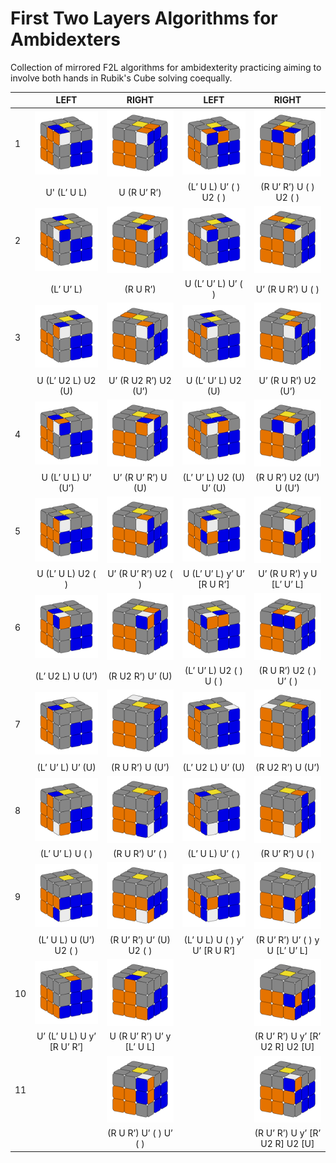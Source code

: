# First Two Layers Algorithms for Ambidexters 

Collection of mirrored F2L algorithms for ambidexterity practicing aiming to involve both hands in Rubik's Cube solving coequally.

|    | LEFT                       | RIGHT                     | LEFT                          | RIGHT                           |
|:---|:--------------------------:|:-------------------------:|:-----------------------------:|:-------------------------------:|
| 1  | ![1_left]                  | ![1_right]                | ![2_left]                     | ![2_right]                      |
|    | U' (L’ U L)                | U (R U’ R’)               | (L’ U L) U’ ( ) U2 ( )        | (R U’ R’) U ( ) U2 ( )          |
| 2  | ![3_left]                  | ![3_right]                | ![4_left]                     | ![4_right]                      |
|    | (L’ U’ L)                  | (R U R’)                  | U (L’ U’ L) U’ ( )            | U’ (R U R’) U ( )               |
| 3  | ![5_left]                  | ![5_right]                | ![6_left]                     | ![6_right]                      |
|    | U (L’ U2 L) U2 (U)         | U’ (R U2 R’) U2 (U’)      | U (L’ U’ L) U2 (U)            | U’ (R U R’) U2 (U’)             |
| 4  | ![7_left]                  | ![7_right]                | ![8_left]                     | ![8_right]                      |
|    | U (L’ U L) U’ (U’)         | U’ (R U’ R’) U (U)        | (L’ U’ L) U2 (U) U’ (U)       | (R U R’) U2 (U’) U (U’)         |
| 5  | ![9_left]                  | ![9_right]                | ![10_left]                    | ![10_right]                     |
|    | U (L’ U L) U2 ( )          | U’ (R U’ R’) U2 ( )       | U (L’ U’ L) y’ U’ [R U R’]    | U’ (R U R’) y U [L’ U’ L]       |
| 6  | ![11_left]                 | ![11_right]               | ![12_left]                    | ![12_right]                     |
|    | (L’ U2 L) U (U’)           | (R U2 R’) U’ (U)          | (L’ U’ L) U2 ( ) U ( )        | (R U R’) U2 ( ) U’ ( )          |
| 7  | ![13_left]                 | ![13_right]               | ![14_left]                    | ![14_right]                     |
|    | (L’ U’ L) U’ (U)           | (R U R’) U (U’)           | (L’ U2 L) U’ (U)              | (R U2 R’) U (U’)                |
| 8  | ![15_left]                 | ![15_right]               | ![16_left]                    | ![16_right]                     |
|    | (L’ U’ L) U ( )            | (R U R’) U’ ( )           | (L’ U L) U’ ( )               | (R U’ R’) U ( )                 |
| 9  | ![17_left]                 | ![17_right]               | ![18_left]                    | ![18_right]                     |
|    | (L’ U L) U (U’) U2 ( )     | (R U’ R’) U’ (U) U2 ( )   | (L’ U L) U ( ) y’ U’ [R U R’] | (R U’ R’) U’ ( ) y U [L’ U’ L]  |
| 10 | ![19_left]                 | ![19_right]               |                               | ![22_right]                     |
|    | U’ (L’ U L) U y’ [R U’ R’] | U (R U’ R’) U’ y [L’ U L] |                               | (R U’ R’) U y’ [R’ U2 R] U2 [U] |
| 11 |                            | ![20_right]               |                               | ![21_right]                     |
|    |                            | (R U R’) U’ ( ) U’ ( )    |                               | (R U’ R’) U y’ [R’ U2 R] U2 [U] |


[//]: # (Links to png images)
[1_left]: ./images/1_left.png "1_left image"
[1_right]: ./images/1_right.png "1_right image"
[2_left]: ./images/2_left.png "2_left image"
[2_right]: ./images/2_right.png "2_right image"
[3_left]: ./images/3_left.png "3_left image"
[3_right]: ./images/3_right.png "3_right image"
[4_left]: ./images/4_left.png "4_left image"
[4_right]: ./images/4_right.png "4_right image"
[5_left]: ./images/5_left.png "5_left image"
[5_right]: ./images/5_right.png "5_right image"
[6_left]: ./images/6_left.png "6_left image"
[6_right]: ./images/6_right.png "6_right image"
[7_left]: ./images/7_left.png "7_left image"
[7_right]: ./images/7_right.png "7_right image"
[8_left]: ./images/8_left.png "8_left image"
[8_right]: ./images/8_right.png "8_right image"
[9_left]: ./images/9_left.png "9_left image"
[9_right]: ./images/9_right.png "9_right image"
[10_left]: ./images/10_left.png "10_left image"
[10_right]: ./images/10_right.png "10_right image"
[11_left]: ./images/11_left.png "11_left image"
[11_right]: ./images/11_right.png "11_right image"
[12_left]: ./images/12_left.png "12_left image"
[12_right]: ./images/12_right.png "12_right image"
[13_left]: ./images/13_left.png "13_left image"
[13_right]: ./images/13_right.png "13_right image"
[14_left]: ./images/14_left.png "14_left image"
[14_right]: ./images/14_right.png "14_right image"
[15_left]: ./images/15_left.png "15_left image"
[15_right]: ./images/15_right.png "15_right image"
[16_left]: ./images/16_left.png "16_left image"
[16_right]: ./images/16_right.png "16_right image"
[17_left]: ./images/17_left.png "17_left image"
[17_right]: ./images/17_right.png "17_right image"
[18_left]: ./images/18_left.png "18_left image"
[18_right]: ./images/18_right.png "18_right image"
[19_left]: ./images/19_left.png "19_left image"
[19_right]: ./images/19_right.png "19_right image"
[20_right]: ./images/20_right.png "20_right image"
[21_right]: ./images/21_right.png "21_right image"
[22_right]: ./images/22_right.png "22_right image"
